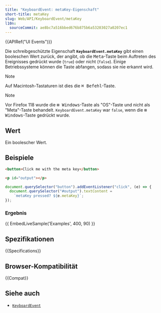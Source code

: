 ```yaml
---
title: "KeyboardEvent: metaKey-Eigenschaft"
short-title: metaKey
slug: Web/API/KeyboardEvent/metaKey
l10n:
  sourceCommit: ae8bc7a516bbed676b875b6a53203027a0207ec1
---
```


{{APIRef("UI Events")}}

Die schreibgeschützte Eigenschaft **`KeyboardEvent.metaKey`** gibt einen
booleschen Wert zurück, der angibt, ob die <kbd>Meta</kbd>-Taste beim Auftreten des Ereignisses gedrückt wurde (`true`) oder nicht (`false`). Einige Betriebssysteme können die Taste abfangen, sodass sie nie erkannt wird.

> [!NOTE]
> Auf Macintosh-Tastaturen ist dies die <kbd>⌘ Befehl</kbd>-Taste.

> [!NOTE]
> Vor Firefox 118 wurde die <kbd>⊞ Windows</kbd>-Taste als "OS"-Taste und nicht als "Meta"-Taste behandelt. `KeyboardEvent.metaKey` war `false`, wenn die <kbd>⊞ Windows</kbd>-Taste gedrückt wurde.

## Wert

Ein boolescher Wert.

## Beispiele

```html
<button>Click me with the meta key</button>

<p id="output"></p>
```

```js
document.querySelector("button").addEventListener("click", (e) => {
  document.querySelector("#output").textContent =
    `metaKey pressed? ${e.metaKey}`;
});
```

### Ergebnis

{{ EmbedLiveSample('Examples', 400, 90) }}

## Spezifikationen

{{Specifications}}

## Browser-Kompatibilität

{{Compat}}

## Siehe auch

- [`KeyboardEvent`](/de/docs/Web/API/KeyboardEvent)
